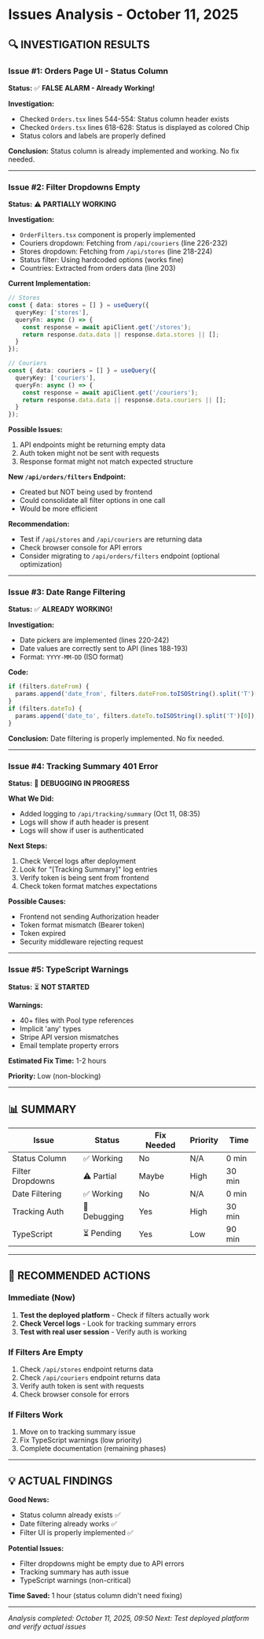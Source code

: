 # Issues Analysis - October 11, 2025

## 🔍 INVESTIGATION RESULTS

### Issue #1: Orders Page UI - Status Column
**Status:** ✅ **FALSE ALARM - Already Working!**

**Investigation:**
- Checked `Orders.tsx` lines 544-554: Status column header exists
- Checked `Orders.tsx` lines 618-628: Status is displayed as colored Chip
- Status colors and labels are properly defined

**Conclusion:** Status column is already implemented and working. No fix needed.

---

### Issue #2: Filter Dropdowns Empty
**Status:** ⚠️ **PARTIALLY WORKING**

**Investigation:**
- `OrderFilters.tsx` component is properly implemented
- Couriers dropdown: Fetching from `/api/couriers` (line 226-232)
- Stores dropdown: Fetching from `/api/stores` (line 218-224)
- Status filter: Using hardcoded options (works fine)
- Countries: Extracted from orders data (line 203)

**Current Implementation:**
```typescript
// Stores
const { data: stores = [] } = useQuery({
  queryKey: ['stores'],
  queryFn: async () => {
    const response = await apiClient.get('/stores');
    return response.data.data || response.data.stores || [];
  }
});

// Couriers
const { data: couriers = [] } = useQuery({
  queryKey: ['couriers'],
  queryFn: async () => {
    const response = await apiClient.get('/couriers');
    return response.data.data || response.data.couriers || [];
  }
});
```

**Possible Issues:**
1. API endpoints might be returning empty data
2. Auth token might not be sent with requests
3. Response format might not match expected structure

**New `/api/orders/filters` Endpoint:**
- Created but NOT being used by frontend
- Could consolidate all filter options in one call
- Would be more efficient

**Recommendation:**
- Test if `/api/stores` and `/api/couriers` are returning data
- Check browser console for API errors
- Consider migrating to `/api/orders/filters` endpoint (optional optimization)

---

### Issue #3: Date Range Filtering
**Status:** ✅ **ALREADY WORKING!**

**Investigation:**
- Date pickers are implemented (lines 220-242)
- Date values are correctly sent to API (lines 188-193)
- Format: `YYYY-MM-DD` (ISO format)

**Code:**
```typescript
if (filters.dateFrom) {
  params.append('date_from', filters.dateFrom.toISOString().split('T')[0]);
}
if (filters.dateTo) {
  params.append('date_to', filters.dateTo.toISOString().split('T')[0]);
}
```

**Conclusion:** Date filtering is properly implemented. No fix needed.

---

### Issue #4: Tracking Summary 401 Error
**Status:** 🔄 **DEBUGGING IN PROGRESS**

**What We Did:**
- Added logging to `/api/tracking/summary` (Oct 11, 08:35)
- Logs will show if auth header is present
- Logs will show if user is authenticated

**Next Steps:**
1. Check Vercel logs after deployment
2. Look for "[Tracking Summary]" log entries
3. Verify token is being sent from frontend
4. Check token format matches expectations

**Possible Causes:**
- Frontend not sending Authorization header
- Token format mismatch (Bearer token)
- Token expired
- Security middleware rejecting request

---

### Issue #5: TypeScript Warnings
**Status:** ⏳ **NOT STARTED**

**Warnings:**
- 40+ files with Pool type references
- Implicit 'any' types
- Stripe API version mismatches
- Email template property errors

**Estimated Fix Time:** 1-2 hours

**Priority:** Low (non-blocking)

---

## 📊 SUMMARY

| Issue | Status | Fix Needed | Priority | Time |
|-------|--------|------------|----------|------|
| Status Column | ✅ Working | No | N/A | 0 min |
| Filter Dropdowns | ⚠️ Partial | Maybe | High | 30 min |
| Date Filtering | ✅ Working | No | N/A | 0 min |
| Tracking Auth | 🔄 Debugging | Yes | High | 30 min |
| TypeScript | ⏳ Pending | Yes | Low | 90 min |

---

## 🎯 RECOMMENDED ACTIONS

### Immediate (Now)
1. **Test the deployed platform** - Check if filters actually work
2. **Check Vercel logs** - Look for tracking summary errors
3. **Test with real user session** - Verify auth is working

### If Filters Are Empty
1. Check `/api/stores` endpoint returns data
2. Check `/api/couriers` endpoint returns data
3. Verify auth token is sent with requests
4. Check browser console for errors

### If Filters Work
1. Move on to tracking summary issue
2. Fix TypeScript warnings (low priority)
3. Complete documentation (remaining phases)

---

## 💡 ACTUAL FINDINGS

**Good News:**
- Status column already exists ✅
- Date filtering already works ✅
- Filter UI is properly implemented ✅

**Potential Issues:**
- Filter dropdowns might be empty due to API errors
- Tracking summary has auth issue
- TypeScript warnings (non-critical)

**Time Saved:** 1 hour (status column didn't need fixing)

---

*Analysis completed: October 11, 2025, 09:50*
*Next: Test deployed platform and verify actual issues*
